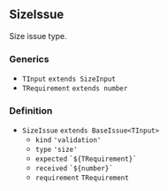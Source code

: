 SizeIssue
---------

Size issue type.

### Generics

*   `TInput` `extends SizeInput`
*   `TRequirement` `extends number`

### Definition

*   `SizeIssue` `extends BaseIssue<TInput>`
    *   `kind` `'validation'`
    *   `type` `'size'`
    *   `expected` `` `${TRequirement}` ``
    *   `received` `` `${number}` ``
    *   `requirement` `TRequirement`